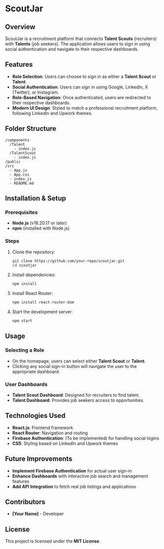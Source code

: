 # ScoutJar

## Overview
ScoutJar is a recruitment platform that connects **Talent Scouts** (recruiters) with **Talents** (job seekers). The application allows users to sign in using social authentication and navigate to their respective dashboards.

## Features
- **Role Selection**: Users can choose to sign in as either a **Talent Scout** or **Talent**.
- **Social Authentication**: Users can sign in using Google, LinkedIn, X (Twitter), or Instagram.
- **Role-Based Navigation**: Once authenticated, users are redirected to their respective dashboards.
- **Modern UI Design**: Styled to match a professional recruitment platform, following LinkedIn and Upwork themes.

## Folder Structure
```
/components
  /Talent
    - index.js
  /TalentScout
    - index.js
/public
/src
  - App.js
  - App.css
  - index.js
  - README.md
```

## Installation & Setup
### Prerequisites
- **Node.js** (v18.20.17 or later)
- **npm** (installed with Node.js)

### Steps
1. Clone the repository:
   ```sh
   git clone https://github.com/your-repo/scoutjar.git
   cd scoutjar
   ```
2. Install dependencies:
   ```sh
   npm install
   ```
3. Install React Router:
   ```sh
   npm install react-router-dom
   ```
4. Start the development server:
   ```sh
   npm start
   ```

## Usage
### Selecting a Role
- On the homepage, users can select either **Talent Scout** or **Talent**.
- Clicking any social sign-in button will navigate the user to the appropriate dashboard.

### User Dashboards
- **Talent Scout Dashboard**: Designed for recruiters to find talent.
- **Talent Dashboard**: Provides job seekers access to opportunities.

## Technologies Used
- **React.js**: Frontend framework
- **React Router**: Navigation and routing
- **Firebase Authentication**: (To be implemented) for handling social logins
- **CSS**: Styling based on LinkedIn and Upwork themes

## Future Improvements
- **Implement Firebase Authentication** for actual user sign-in
- **Enhance Dashboards** with interactive job search and management features
- **Add API Integration** to fetch real job listings and applications

## Contributors
- **[Your Name]** - Developer

## License
This project is licensed under the **MIT License**.

